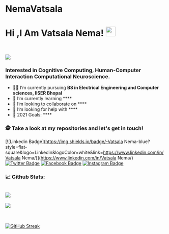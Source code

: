 # NemaVatsala

# Hi ,I Am Vatsala Nema! <img src="https://raw.githubusercontent.com/debdutgoswami/debdutgoswami/master/assets/gifs/Hi.gif" width="30px">
<br>

![](https://komarev.com/ghpvc/?username=NemaVatsala&color=blue)<br>

### Interested in Cognitive Computing, Human-Computer Interaction Computational Neuroscience.<br>

- 👨‍🏭 I’m currently pursuing **BS in Electrical Engineering and Computer sciences, IISER Bhopal** <br>
- 🏫 I’m currently learning **** <br>
- 🙌 I’m looking to collaborate on **** <br>
- 🤔 I’m looking for help with ****<br>
- 🥅 2021 Goals: **** <br>


### 🕵 Take a look at my repositories and let's get in touch!<br>


[![Linkedin Badge](https://img.shields.io/badge/-Vatsala Nema-blue?style=flat-square&logo=Linkedin&logoColor=white&link=https://www.linkedin.com/in/Vatsala Nema/)](https://www.linkedin.com/in/Vatsala Nema/) 
[![Twitter Badge](https://img.shields.io/badge/-@NemaVatsala-1ca0f1?style=flat-square&labelColor=1ca0f1&logo=twitter&logoColor=white&link=https://twitter.com/NemaVatsala)](https://twitter.com/NemaVatsala) 
[![Facebook Badge](https://img.shields.io/badge/--3b5998?style=flat-square&labelColor=3b5998&logo=facebook&logoColor=white&link=https://www.facebook.com/)](https://www.facebook.com/) 
[![Instagram Badge](https://img.shields.io/badge/-@-E4405F?style=flat-square&logo=instagram&logoColor=white&link=https://www.instagram.com/)](https://www.instagram.com/) 


### 📈 Github Stats:


<br>
<a href="https://github.com/NemaVatsala">
<img align="center" src="https://github-readme-stats.vercel.app/api?username=NemaVatsala&show_icons=true&include_all_commits=true&theme=midnight-purple&count_private=true">
</a>
<br><br>
<a href="https://github.com/remcohalman/github-readme-stats">
<img align="center" src="https://github-readme-stats.anuraghazra1.vercel.app/api/top-langs/?username=NemaVatsala&layout=compact&theme=blue-green" />
</a>
<br>
<br><br>

[![GitHub Streak](https://github-readme-streak-stats.herokuapp.com/?user=NemaVatsala)](https://git.io/streak-stats)

